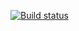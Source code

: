 [![Build status](https://ci.appveyor.com/api/projects/status/hugm5gu81atoc79l?svg=true)](https://ci.appveyor.com/project/DmitrievDA9733156/aqa-homework-5)